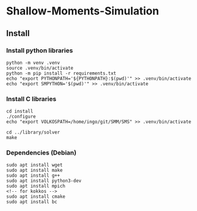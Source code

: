 # Shallow-Moments-Simulation



## Install

### Install python libraries
```
python -m venv .venv
source .venv/bin/activate
python -m pip install -r requirements.txt
echo "export PYTHONPATH='${PYTHONPATH}:$(pwd)'" >> .venv/bin/activate
echo "export SMPYTHON='$(pwd)'" >> .venv/bin/activate
```

### Install C libraries
```
cd install
./configure
echo "export VOLKOSPATH=/home/ingo/git/SMM/SMS" >> .venv/bin/activate
```

```
cd ../library/solver
make
```

### Dependencies (Debian)
```
sudo apt install wget
sudo apt install make
sudo apt install g++
sudo apt install python3-dev 
sudo apt install mpich
<!-- for kokkos -->
sudo apt install cmake
sudo apt install bc
```


